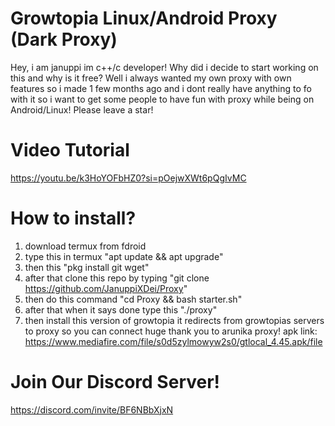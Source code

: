 # Growtopia Linux/Android Proxy (Dark Proxy)
Hey, i am januppi im c++/c developer! Why did i decide to start working on this and why is it free? Well i always wanted my own proxy with own features so i made 1 few months ago and i dont really have anything to fo with it so i want to get some people to have fun with proxy while being on Android/Linux! Please leave a star!

# Video Tutorial
https://youtu.be/k3HoYOFbHZ0?si=pOejwXWt6pQgIvMC

# How to install?
1. download termux from fdroid
2. type this in termux "apt update && apt upgrade"
3. then this "pkg install git wget"
4. after that clone this repo by typing "git clone https://github.com/JanuppiXDei/Proxy"
5. then do this command "cd Proxy && bash starter.sh"
6. after that when it says done type this "./proxy"
7. then install this version of growtopia it redirects from growtopias servers to proxy so you can connect huge thank you to arunika proxy! apk link: https://www.mediafire.com/file/s0d5zylmowyw2s0/gtlocal_4.45.apk/file
# Join Our Discord Server!
https://discord.com/invite/BF6NBbXjxN

